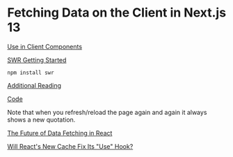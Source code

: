 # Fetching Data on the Client in Next.js 13

[Use in Client Components](https://beta.nextjs.org/docs/data-fetching/fetching#use-in-client-components)

[SWR Getting Started](https://swr.vercel.app/docs/getting-started)

    npm install swr

[Additional Reading](https://dev.to/zenstack/a-deep-dive-into-next13-data-fetching-114n)

[Code](https://github.com/ymc9/nextjs-data-fetching)

Note that when you refresh/reload the page again and again it always shows a new quotation. 

[The Future of Data Fetching in React](https://www.niraj.life/blog/the-future-of-data-fetching-in-react)

[Will React's New Cache Fix Its "Use" Hook?](https://www.youtube.com/watch?v=T3m-MZkuadU)
